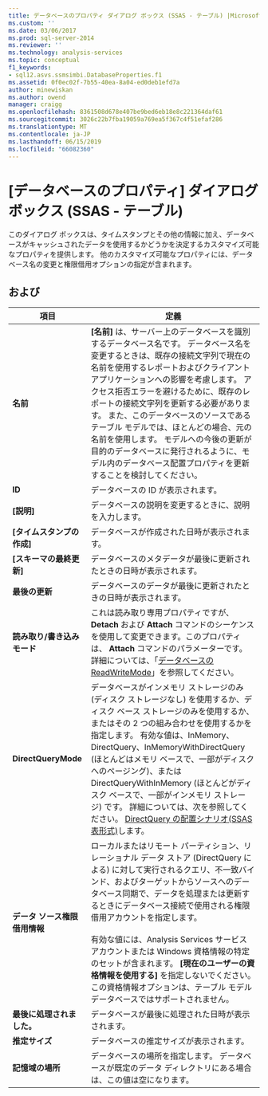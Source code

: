 ```yaml
---
title: データベースのプロパティ ダイアログ ボックス (SSAS - テーブル) |Microsoft Docs
ms.custom: ''
ms.date: 03/06/2017
ms.prod: sql-server-2014
ms.reviewer: ''
ms.technology: analysis-services
ms.topic: conceptual
f1_keywords:
- sql12.asvs.ssmsimbi.DatabaseProperties.f1
ms.assetid: 0f0ec02f-7b55-40ea-8a04-ed0deb1efd7a
author: minewiskan
ms.author: owend
manager: craigg
ms.openlocfilehash: 8361508d678e407be9bed6eb18e8c221364daf61
ms.sourcegitcommit: 3026c22b7fba19059a769ea5f367c4f51efaf286
ms.translationtype: MT
ms.contentlocale: ja-JP
ms.lasthandoff: 06/15/2019
ms.locfileid: "66082360"
---
```

# <a name="database-properties-dialog-box-ssas---tabular"></a>[データベースのプロパティ] ダイアログ ボックス (SSAS - テーブル)
  このダイアログ ボックスは、タイムスタンプとその他の情報に加え、データベースがキャッシュされたデータを使用するかどうかを決定するカスタマイズ可能なプロパティを提供します。 他のカスタマイズ可能なプロパティには、データベース名の変更と権限借用オプションの指定が含まれます。  
  
## <a name="options"></a>および  
  
|項目|定義|  
|----------|----------------|  
|**名前**|**[名前]** は、サーバー上のデータベースを識別するデータベース名です。 データベース名を変更するときは、既存の接続文字列で現在の名前を使用するレポートおよびクライアント アプリケーションへの影響を考慮します。 アクセス拒否エラーを避けるために、既存のレポートの接続文字列を更新する必要があります。 また、このデータベースのソースであるテーブル モデルでは、ほとんどの場合、元の名前を使用します。 モデルへの今後の更新が目的のデータベースに発行されるように、モデル内のデータベース配置プロパティを更新することを検討してください。|  
|**ID**|データベースの ID が表示されます。|  
|**[説明]**|データベースの説明を変更するときに、説明を入力します。|  
|**[タイムスタンプの作成]**|データベースが作成された日時が表示されます。|  
|**[スキーマの最終更新]**|データベースのメタデータが最後に更新されたときの日時が表示されます。|  
|**最後の更新**|データベースのデータが最後に更新されたときの日時が表示されます。|  
|**読み取り/書き込みモード**|これは読み取り専用プロパティですが、 **Detach** および **Attach** コマンドのシーケンスを使用して変更できます。このプロパティは、 **Attach** コマンドのパラメーターです。 詳細については、「[データベースの ReadWriteMode](multidimensional-models/database-readwritemodes.md)」を参照してください。|  
|**DirectQueryMode**|データベースがインメモリ ストレージのみ (ディスク ストレージなし) を使用するか、ディスク ベース ストレージのみを使用するか、またはその 2 つの組み合わせを使用するかを指定します。 有効な値は、InMemory、DirectQuery、InMemoryWithDirectQuery (ほとんどはメモリ ベースで、一部がディスクへのページング)、または DirectQueryWithInMemory (ほとんどがディスク ベースで、一部がインメモリ ストレージ) です。 詳細については、次を参照してください。 [DirectQuery の配置シナリオ&#40;SSAS 表形式&#41;](directquery-deployment-scenarios-ssas-tabular.md)します。|  
|**データ ソース権限借用情報**|ローカルまたはリモート パーティション、リレーショナル データ ストア (DirectQuery による) に対して実行されるクエリ、不一致バインド、およびターゲットからソースへのデータベース同期で、データを処理または更新するときにデータベース接続で使用される権限借用アカウントを指定します。<br /><br /> 有効な値には、Analysis Services サービス アカウントまたは Windows 資格情報の特定のセットが含まれます。 **[現在のユーザーの資格情報を使用する]** を指定しないでください。 この資格情報オプションは、テーブル モデル データベースではサポートされません。|  
|**最後に処理されました。**|データベースが最後に処理された日時が表示されます。|  
|**推定サイズ**|データベースの推定サイズが表示されます。|  
|**記憶域の場所**|データベースの場所を指定します。 データベースが既定のデータ ディレクトリにある場合は、この値は空になります。|  
  
  
